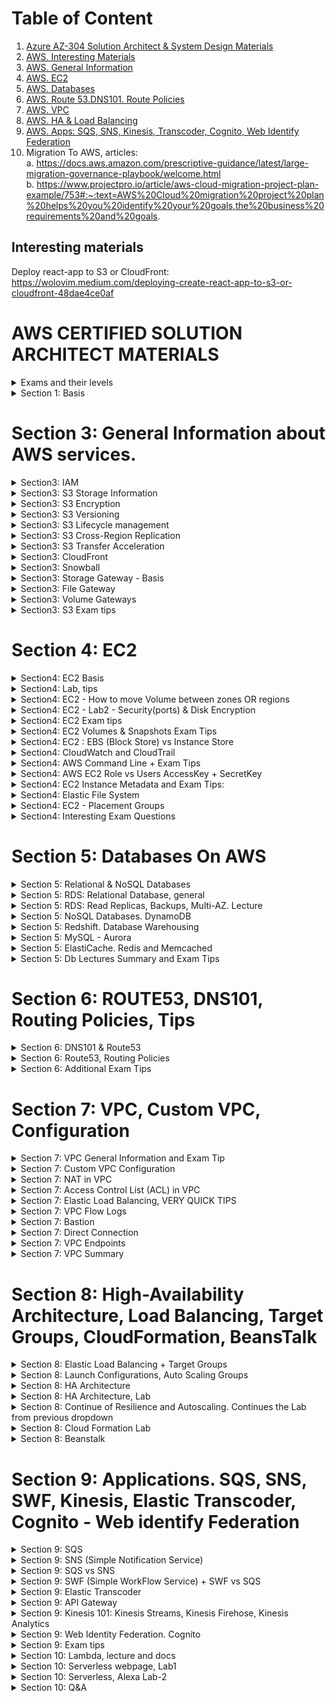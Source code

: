 # Table of Content
1. [Azure AZ-304 Solution Architect & System Design Materials](https://github.com/Glareone/AZ-304-SA-And-Architecture-Design-In-Depth)
2. [AWS. Interesting Materials](#interesting-materials)
3. [AWS. General Information](#section-3-general-information-about-aws-services)
4. [AWS. EC2](#section-4-ec2)
5. [AWS. Databases](#section-5-databases-on-aws)
6. [AWS. Route 53.DNS101. Route Policies](#section-6-route53-dns101-routing-policies-tips)
7. [AWS. VPC](#section-7-vpc-custom-vpc-configuration)
8. [AWS. HA & Load Balancing](#section-8-high-availability-architecture-load-balancing-target-groups-cloudformation-beanstalk)
9. [AWS. Apps: SQS, SNS, Kinesis, Transcoder, Cognito, Web Identify Federation](#section-9-applications-sqs-sns-swf-kinesis-elastic-transcoder-cognito---web-identify-federation)
10. Migration To AWS, articles:  
  a. https://docs.aws.amazon.com/prescriptive-guidance/latest/large-migration-governance-playbook/welcome.html  
  b. https://www.projectpro.io/article/aws-cloud-migration-project-plan-example/753#:~:text=AWS%20Cloud%20migration%20project%20plan%20helps%20you%20identify%20your%20goals,the%20business%20requirements%20and%20goals.  


## Interesting materials
Deploy react-app to S3 or CloudFront: https://wolovim.medium.com/deploying-create-react-app-to-s3-or-cloudfront-48dae4ce0af

# AWS CERTIFIED SOLUTION ARCHITECT MATERIALS

<details>
<summary>Exams and their levels</summary>
Schemes:

![tiers](readme-images/tiers.png)
![difficult](readme-images/difficulty.png)
![major-themes](readme-images/major-themes-before-exam.png)

</details>

<details>
<summary>Section 1: Basis</summary>
Schemes:

![basis](readme-images/AWS-Basis-AvailabilityZone.png)
![basis](readme-images/AWS-Basis-AvailabilityZone2.png)
![basis](readme-images/AWS-Basis-Region.png)
![basis](readme-images/AWS-Basis-Edge-Location.png)
![basis](readme-images/AWS-Basis-Web-Application-Firewall-WAF.png)
![basis](readme-images/AWS-Basis-Snowball.png)
![basis](readme-images/AWS-Basis-Snowball-edge-portable-AWS.png)

</details>

Section 3: General Information about AWS services.
===

<details>
<summary>Section3: IAM</summary>

![IAM-info1](readme-images/section3-IAM-101-Pic1.png)
![IAM-info2](readme-images/section3-IAM-101-Pic2.png)
</details>

<details>
<summary>Section3: S3 Storage Information</summary>

![S3-1](readme-images/S3-storage-classes.png)
![S3-2](readme-images/S3-Glacier(to%20Archive%20the%20data).png)
![S3-3](readme-images/S3-consistency.png)
![S3-4](readme-images/S3-Objects-consist-of.png)
![S3-exam-1-1](readme-images/S3-Storages-Availability.png)
![S3-exam-1-2](readme-images/S3-minimum-file-size.png)
</details>

<details>
<summary>Section3: S3 Encryption</summary>

![S3-5](readme-images/S3-bucket-policies(ACL,Bucket%20Policies).png)
![S3-5](readme-images/S3-encryption--transit,rest(Server-side),client.png)

</details>

<details>
<summary>Section3: S3 Versioning</summary>

![S3-versioning-1](readme-images/S3-versioning1.png)

</details>

<details>
<summary>Section3: S3 Lifecycle management</summary>

You could move your data between storage types: From Standard to Glacier, for example.
![S3-lifecycle-management](readme-images/S3-Lifecycle-Management.png)

</details>

<details>
<summary>Section3: S3 Cross-Region Replication</summary>

[AWS Replication Info](https://docs.aws.amazon.com/AmazonS3/latest/dev/replication.html)

Replication enables automatic, asynchronous copying of objects across Amazon S3 buckets. 

Buckets that are configured for object replication can be owned by the same AWS account or by different accounts. 
You can copy objects between different AWS Regions or within the same Region.

![S3-replication](readme-images/S3-replication.png)


</details>

<details>
<summary>Section3: S3 Transfer Acceleration</summary>

![S3-transfer-acceleration](readme-images/S3-Transfer-Acceleration.png)
![S3-transfer-acceleration](readme-images/S3-Transfer-Acceleration-edge-locations-scheme.png)
![S3-transfer-acceleration](readme-images/S3-Transfer-Acceleration-test-tool.png)

</details>

<details>
<summary>Section3: CloudFront</summary>

![CloudFront](readme-images/CloudFront-Key-Terminology.png)
![CloudFront](readme-images/CloudFront-Basis.png)
![CloudFront](readme-images/CloudFront-Cached-Resources.png)
![CloudFront](readme-images/CloudFront-EdgeLocations-Updating-Files.png)
Invalidating Files:
If you need to remove a file from CloudFront edge caches before it expires, you can do one of the following:
Invalidate the file from edge caches. The next time a viewer requests the file, CloudFront returns to the origin to fetch the latest version of the file.
Use file versioning to serve a different version of the file that has a different name. For more information, see Updating Existing Files Using Versioned File Names.

Important:
You cannot invalidate objects that are served by an RTMP distribution.
To invalidate files, you can specify either the path for individual files or a path that ends with the * wildcard, which might apply to one file or to many, as shown in the following examples:
/images/image1.jpg

/images/image*

/images/*
![CloudFront](readme-images/CloudFront-Distribution-Invalidations.png)

</details>

<details>
<summary>Section3: Snowball</summary>

![Snowball](readme-images/AWS-Basis-Snowball.png)
![Snowball](readme-images/AWS-Basis-Snowball2.png)
![Snowball](readme-images/Snowmobile.png)
![Snowball](readme-images/AWS-Basis-Snowball-edge-portable-AWS.png)
![Snowball](readme-images/AWS-Basis-Snowball-edge2-portable-AWS.png)

</details>

<details>
<summary>Section3: Storage Gateway - Basis</summary>

![Gateway](readme-images/Storage-gateway.png)
![Gateway](readme-images/Storage-gateway2.png)
![Gateway](readme-images/Storage-gateway3.png)
![Gateway](readme-images/Storage-gateway-types.png)
![Gateway](readme-images/Volume-gateway.png)
![Gateway](readme-images/Gateways-types-exam-tips.png)

</details>

<details>
<summary>Section3: File Gateway</summary>

![Gateway](readme-images/File-gateway.png)
![Gateway](readme-images/File-gateway2.png)

</details>

<details>
<summary>Section3: Volume Gateways</summary>

![Gateway](readme-images/Volume-gateway.png)
Stored Volumes:
![Gateway](readme-images/Volume-gateway-stored-volumes.png)
![Gateway](readme-images/Volume-gateway-stored-volumes-scheme.png)
Cached Volumes:
![Gateway](readme-images/Volume-gateway-cached-volume.png)
![Gateway](readme-images/Volume-gateway-cached-volume-scheme.png)
Tape Gateway:
![Gateway](readme-images/Volume-gateway-Tape-gateway.png)
![Gateway](readme-images/Volume-gateway-Tape-gateway-scheme.png)

</details>

<details>
<summary>Section3: S3 Exam tips</summary>

![S3-exam-1](readme-images/S3-exam-tips.png)
![S3-exam-1-1](readme-images/S3-Storages-Availability.png)
![S3-exam-1-2](readme-images/S3-minimum-file-size.png)
![S3-exam-2](readme-images/S3-exam-tips2.png)
![S3-exam-3](readme-images/S3-exam-tips3.png)
![S3-exam-4](readme-images/S3-exam-tips4.png)
![S3-exam-5](readme-images/S3-exam-tips5.png)
![S3-exam-6](readme-images/S3-versioning2.png)
![S3-exam-7](readme-images/S3-Lifecycle-Management.png)
![S3-exam-8](readme-images/S3-replication.png)
![S3-exam-9](readme-images/S3-Transfer-Acceleration.png)
![S3-exam-10](readme-images/CloudFront-Cached-Resources.png)
![S3-exam-11](readme-images/CloudFront-EdgeLocations-Updating-Files.png)
![S3-exam-12](readme-images/Gateways-types-exam-tips.png)
* SAML: [Security Assertion Markup Language 2.0](https://aws.amazon.com/identity/saml/) -  
is an open standard for exchanging identity and security information with applications and service providers.
</details>

Section 4: EC2
===

<details>
<summary>Section4: EC2 Basis</summary>

![EC2-Basis](readme-images/EC2-Description.png)
![EC2-Basis](readme-images/EC2-types.png)
![EC2-Basis](readme-images/EC2-types-mnemonic-first-char.png)
![EC2-Basis](readme-images/EC2-pricing.png)
![EC2-Basis](readme-images/EC2-pricing2.png)
![EC2-Basis](readme-images/EC2-pricing3.png)
![EC2-Basis](readme-images/EC2-pricing4.png)
![EC2-Basis](readme-images/EC2-pricing5.png)
![EC2-Basis](readme-images/EC2-pricing6.png)
![EC2-Basis](readme-images/EC2-Spot-instance-termination.png)
</details>

<details>
<summary>Section4: Lab, tips</summary>

To create SSH public key for EC2 you need to run next command in command line:
ssh-keygen -y -f Glareone-EC2-Lab1-Key-Pair.pem > MyKP.pub
"Glareone-EC2-Lab1-Key-Pair.pem" - key pair file from console.

* To resolve problem with permissions on this key:
[windows-ssh-permissions-for-private-key](https://superuser.com/questions/1296024/windows-ssh-permissions-for-private-key-are-too-open)

To run SSH commands you could use "Secure Shell App" Chrome extension.
to come into your machine you have to use its ip-address (IPv4 Public IP in Instances: [EC2-instances](https://console.aws.amazon.com/ec2/home?region=us-east-1#Instances:sort=instanceId))
* our: 54.84.6.245
* user - ec2-user

on machine: 
* yum update -y (update all packages on your machine)
* yum install httpd -y (install httpd)

[root@ip-172-31-82-192 html]# cd var/www/html
[root@ip-172-31-82-192 html]# nano index.html (create index.html in nano, just create a very simple html doc)
[root@ip-172-31-82-192 html]# service httpd start (start httpd server)
[root@ip-172-31-82-192 html]# chkconfig on (rerun httpd server if our server rebooted accidentally)

check how it works: just copy address to your browser.

</details>


<details>
<summary>Section4: EC2 - How to move Volume between zones OR regions</summary>

![EC2](readme-images/EBS-Types.png)
![EC2](readme-images/EC2-How-to-move-Volume-to-another-zone.png)
![EC2](readme-images/EC2-How-to-move-Volume-to-another-zone2.png)
![EC2](readme-images/EC2-How-to-move-Volume-to-another-zone3.png)
![EC2](readme-images/EC2-How-to-move-Volume-to-another-zone4.png)
![EC2](readme-images/EC2-How-to-move-Volume-to-another-Region.png)

</details>

<details>
<summary>Section4: EC2 - Lab2 - Security(ports) & Disk Encryption</summary>

![EC2](readme-images/EC2-Lab2-Encryption.png)
![EC2](readme-images/EC2-Lab2-Security.png)

</details>

<details>
<summary>Section4: EC2 Exam tips</summary>

![EC2-exam1](readme-images/EC2-Description.png)
![EC2-exam2](readme-images/EC2-types.png)
![EC2-exam3](readme-images/EC2-Spot-instance-termination.png)
![EC2-exam4](readme-images/EC2-Spot-instance-termination.png)
Security (ports) & Disk Encryption:
![EC2-exam5](readme-images/EC2-Lab2-exam-tips.png)
![EC2-exam6](readme-images/EC2-Lab3-Security-Exam-tips.png)
![EC2-exam7](readme-images/EC2-Lab3-Security-exam-tips2.png)
![EC2-exam8](readme-images/EBS-Types.png)
![EC2-exam9](readme-images/EC2-Volume-Encryption-1.png)

</details>

<details>
<summary>Section4: EC2 Volumes & Snapshots Exam Tips</summary>

![EC2-exam1](readme-images/EC2-Volumes&Snapshots-Exam-tips.png)
![EC2-exam2](readme-images/EC2-Volumes&Snapshots-Exam-tips2.png)
![EC2-exam3](readme-images/EC2-Volumes&Snapshots-Exam-tips3.png)
![EC2-exam4](readme-images/EC2-Volume-Encryption-1.png)

</details>

<details>
<summary>Section4: EC2 : EBS (Block Store) vs Instance Store</summary>

Major Difference - Instance Store is a real disk which is more closer to CPU.
in heavy load on read\write you could drastically decrease CPU waiting time.

But Instance Store (root volume at least) is not been saved if something wrong with Hypervisor will occur.

![EC2-EBS-vs-InsStore-1](readme-images/EC2%20-%20EBS%20vs%20Instance%20Store.png)
![EC2-EBS-vs-InsStore-2](readme-images/EC2-EBS-vs-InstanceStore-2.png)
![EC2-EBS-vs-InsStore-3](readme-images/EC2-InstanceStore-vs-EBS-Exam-tips.png)

</details>

<details>
<summary>Section4: CloudWatch and CloudTrail</summary>

![CloudWatch](readme-images/CloudWatch-What-is.png)
![CloudWatch](readme-images/CloudWatch-what-can-monitor.png)
![CloudWatch](readme-images/CloudWatch-metrics.png)
![CloudWatch](readme-images/CloudWatch-CloudTrail.png)
![CloudWatch](readme-images/CloudWatch-CloudTrail-difference.png)
![CloudWatch](readme-images/CloudWatch-Exam-tips.png)

</details>

<details>
<summary>Section4: AWS Command Line + Exam Tips</summary>

Safe information - this user is deleted.
![AWS Command Line](readme-images/AWS-Command-Line.png)
![AWS Command Line](readme-images/AWS-Command-Line-Exam-Tips.png)

</details>

<details>
<summary>Section4: AWS EC2 Role vs Users AccessKey + SecretKey</summary>

1) You could create a new role in IAM -> Create Role (For EC2).
There you could select policies for your new role. Administrator Access is suitable to manage EC2.

2) Then - you have to attach new role to your instance.
* When you login to server using ssh it will check do you have enough permissions to work with it or not.
It is more safe than use AccessKey + SecretKey pair because this pair is stored in secret directory:
~/.aws (under the root). 
* If you delete it - you will not continue your work. Besides, your credentials could be stolen
by hacker. That's why role usage is a better way.
![EC2 Role](readme-images/AWS-EC2-Attach-IAM-Role1.png)
![EC2 Role](readme-images/AWS-EC2-Attach-Role-Exam-Tips.png)

</details>

<details>
<summary>Section4: EC2 Instance Metadata and Exam Tips:</summary>

a) from aws console after ssh logging:
* [root@ip-172-31-22-213 ec2-user]# curl http://172.31.22.213/latest/user-data
You will see your bootstrap script (which you could add as listed below)
![EC2 Instance Metadata](readme-images/EC2-Bootstrap-scripts.png)
script example:
[bootstrap script example](files/BootStrap-script.txt)

b) from aws console after ssh logging:
* [root@ip-172-31-22-213 ec2-user]# curl http://172.31.22.213/latest/meta-data
get whole bunch of options:
![EC2 Instance Metadata](readme-images/EC2-Metadata.png)
![EC2 Instance Metadata](readme-images/EC2-Metadata-Exam-tips.png)
</details>

<details>
<summary>Section4: Elastic File System</summary>

This filesystem is better than EBS because you could increase its volume in a second.
Also, you could share files between your EC2 instances.
If you update a file from one instance - you could read changes from another instantly.

![EC2 Elastic-File-System](readme-images/EC2-Elastic-File-System.png)

* To work with it you need to add the next port to your security group:
NFS - port 2049

![EC2 Elastic-File-System](readme-images/EC2-EFS-File-System-exam-tips.png)
</details>

<details>
<summary>Section4: EC2 - Placement Groups</summary>

![EC2 Placement groups](readme-images/EC2-Placement-Groups.png)
![EC2 Placement groups](readme-images/EC2-Placement-Group-Cluster.png)

* PAY ATTENTION! Spread Placement Group can only have 7 running instances per Availability Zone.

![EC2 Placement groups](readme-images/EC2-Placement-Group-Spread.png)
![EC2 Placement groups](readme-images/EC2-Placement-Group-Partition.png)

* Advantages and Exam tips:

![EC2 Placement groups](readme-images/EC2-Placement-Groups-Advantages.png)
![EC2 Placement groups](readme-images/EC2-Placement-Groups-Exam-tips-2.png)


</details>

<details>
<summary>Section4: Interesting Exam Questions</summary>

1 Can I move a reserved instance from one region to another?
* No. Depending on you type of RL you can You can modify the AZ, scope, network platform, or instance size 
(within the same instance type), but not Region. In some circumstances you can sell RIs, but only if you have 
a US bank account.

2 You need to know both the private IP address and public IP address of your EC2 instance. You should
* Retrieve meta-data : /latest/meta-data

3 If an Amazon EBS volume is an additional partition (not the root volume), can I detach it without stopping the instance?
* Yes. although it may take some time.

4. You can add multiple volumes to an EC2 instance and then create your own RAID 5/RAID 10/RAID 0 configurations using 
those volumes.
* true

5. Individual instances are provisioned 
* In AZ

6. Spread Placement Groups can be deployed across multiple Availability Zones
* True

7. To retrieve instance metadata or user data you will need to use the following IP Address:
* http://169.254.169.254

8. Will an Amazon EBS root volume persist independently from the life of the terminated EC2 instance to which it was 
previously attached? In other words, if I terminated an EC2 instance, would that EBS root volume persist?
* Only if I specify that it should do so. You can control whether an EBS root volume is deleted when its associated 
instance is terminated. The default delete-on-termination behaviour depends on whether the volume is a root volume, 
or an additional volume. By default, the DeleteOnTermination attribute for root volumes is set to 'true.' However, 
this attribute may be changed at launch by using either the AWS Console or the command line. For an instance that 
is already running, the DeleteOnTermination attribute must be changed using the CLI.

9. Can you attach an EBS volume to more than one EC2 instance at the same time?
* No.

10. I can use the AWS Console to add a role to an EC2 instance after that instance has been created and powered-up.
* True

11. Can you attach an EBS volume to more than one EC2 instance at the same time?
* No.

</details>

Section 5: Databases On AWS
===

<details>
<summary>Section 5: Relational & NoSQL Databases</summary>

The most important features:
![RDS](readme-images/Section%205/RDS.png)
![RDS](readme-images/Section%205/Multi-AZ.png)

One of two ways to improve performance - use "Read Replica":
[aws link](https://aws.amazon.com/rds/details/read-replicas/)
![RDS1](readme-images/Section%205/Read%20Replica.png)
![RDS2](readme-images/Section%205/Read%20Replicas.png)

Database processing types, OLTP vs OLAP:
OLTP for Relational Databases (RDS), OLAP for Warehouses (Redshift)
![RDS3](readme-images/Section%205/OLTP.png)
![RDS4](readme-images/Section%205/OLAP.png)

Caching:
![RDS5](readme-images/Section%205/ElastiCache/Elastic%20Cache%20types.png)
![RDS6](readme-images/Section%205/ElastiCache/ElastiCache.png)
Exam Tips:
![RDS7](readme-images/Section%205/Exam%20Tips%20-%20db%20types.png)
![RDS8](readme-images/Section%205/Exam%20Tips2-performance.png)

</details>

<details>
<summary>Section 5: RDS: Relational Database, general </summary>

![RDS1](readme-images/Section%205/RDS/Pic_1.jpg)
![RDS2](readme-images/Section%205/RDS/Pic_2_RDS_Access_Configuration_1.jpg)
![RDS3](readme-images/Section%205/RDS/Pic_2_RDS_Access_Configuration_2.jpg)
![RDS4](readme-images/Section%205/RDS/Pic_3_Db_instances_limit.jpg)
![RDS5](readme-images/Section%205/RDS/Pic_4_DB_WordPress_and_DB_Connection_1.jpg)
![RDS6](readme-images/Section%205/RDS/Pic_4_DB_WordPress_and_DB_Connection_2.jpg)
![RDS7](readme-images/Section%205/RDS/ExamTip.jpg)

Issue solving with old AWS RDS interface: [Link](https://help.acloud.guru/hc/en-us/articles/360001078435)

</details>

<details>
<summary>Section 5: RDS: Read Replicas, Backups, Multi-AZ. Lecture </summary>

![RDS_Backups and ReadReplica1](readme-images/Section%205/RDS/RDS_Backups_types.jpg)
![RDS_Backups and ReadReplica2](readme-images/Section%205/RDS/RDS_Backups_Automated_type.jpg)
![RDS_Backups and ReadReplica3](readme-images/Section%205/RDS/RDS_Backups_Automated_type_2.jpg)
![RDS_Backups and ReadReplica4](readme-images/Section%205/RDS/RDS_Backups_ManualSnapshot.jpg)
![RDS_Backups and ReadReplica5](readme-images/Section%205/RDS/RDS_Backups_2.jpg)
![RDS_Backups and ReadReplica6](readme-images/Section%205/RDS/RDS_Encryption.jpg)

FOR DATA RESTORATION:

![RDS_Backups and ReadReplica7](readme-images/Section%205/RDS/RDS_Replication_1.jpg)
![RDS_Backups and ReadReplica8](readme-images/Section%205/RDS/RDS_Replication_2.jpg)
![RDS_Backups and ReadReplica9](readme-images/Section%205/RDS/RDS_Replication_3.jpg)
![RDS_Backups and ReadReplica10](readme-images/Section%205/RDS/RDS_Replication_4.jpg)

FOR PERFORMANCE IMPROVEMENTS:

![RDS_Backups and ReadReplica11](readme-images/Section%205/RDS/RDS_Read_Replica_1.jpg)
![RDS_Backups and ReadReplica12](readme-images/Section%205/RDS/RDS_Read_Replica_2.jpg)
![RDS_Backups and ReadReplica13](readme-images/Section%205/RDS/RDS_Read_Replica_3.jpg)
![RDS_Backups and ReadReplica14](readme-images/Section%205/RDS/RDS_Read_Replica_Types_4.jpg)
![RDS_Backups and ReadReplica15](readme-images/Section%205/RDS/RDS_Read_Replica_5.jpg)

Detailed Explanation How to add Read Replica to DB instance:

![RDS_ReadReplica1](readme-images/Section%205/RDS/RDS_Lab_1.jpg)
![RDS_ReadReplica2](readme-images/Section%205/RDS/RDS_Lab_2.jpg)
![RDS_ReadReplica3](readme-images/Section%205/RDS/RDS_Lab_3.jpg)
![RDS_ReadReplica4](readme-images/Section%205/RDS/RDS_Lab_3_Backup_turn-on.jpg)
![RDS_ReadReplica5](readme-images/Section%205/RDS/RDS_Lab_3_Backup_turn-on_2.jpg)
![RDS_ReadReplica6](readme-images/Section%205/RDS/RDS_Lab_4_ReadReplica_1.jpg)
![RDS_ReadReplica7](readme-images/Section%205/RDS/RDS_Lab_4_ReadReplica_2.jpg)
![RDS_ReadReplica8](readme-images/Section%205/RDS/RDS_Lab_4_ReadReplica_3.jpg)
![RDS_ReadReplica9](readme-images/Section%205/RDS/RDS_Lab_4_ReadReplica_4.jpg)

</details>

<details>
<summary>Section 5: NoSQL Databases. DynamoDB </summary>

![DynamoDB1](readme-images/Section%205/DynamoDB/DynamoDB.png)

![DynamoDB2](readme-images/Section%205/DynamoDB/DynamoDB%20Basics.png)

![DynamoDB3](readme-images/Section%205/DynamoDB/DynamoDB-Eventual%20Consistent%20Reads.png)

![DynamoDB4](readme-images/Section%205/DynamoDB/DynamoDB-StronglyConsistent%20Reads.png)

</details>

<details>
<summary>Section 5: Redshift. Database Warehousing </summary>

![Redshift1](readme-images/Section%205/Redshift/Redshift.png)
![Redshift2](readme-images/Section%205/OLAP.png)
![Redshift3](readme-images/Section%205/Redshift/Redshift-Configurations.png)
![Redshift4](readme-images/Section%205/Redshift/Redshift%20Compression.png)
![Redshift5](readme-images/Section%205/Redshift/Redshift%20Backups.png)
![Redshift6](readme-images/Section%205/Redshift/Redshift%20Pricing.png)
![Redshift7](readme-images/Section%205/Redshift/Massively%20Parallel%20Processing.png)
![Redshift8](readme-images/Section%205/Redshift/Availability.png)
![Redshift9](readme-images/Section%205/Redshift/Security.png)

</details>

<details>
<summary>Section 5: MySQL - Aurora </summary>

![Aurora1](readme-images/Section%205/MySql%20-%20Aurora/Aurora.png)
![Aurora2](readme-images/Section%205/MySql%20-%20Aurora/Basics.png)
![Aurora3](readme-images/Section%205/MySql%20-%20Aurora/Basics2.png)
![Aurora4](readme-images/Section%205/MySql%20-%20Aurora/Basics3.png)
![Aurora5](readme-images/Section%205/MySql%20-%20Aurora/Aurora%20Replicas.png)
![Aurora6](readme-images/Section%205/MySql%20-%20Aurora/Aurora%20Replicas%20Comparition%20with%20MySQL.png)

</details>

<details>
<summary>Section 5: ElastiCache. Redis and Memcached </summary>

![ElastiCache1](readme-images/Section%205/ElastiCache/ElastiCache.png)
![ElastiCache2](readme-images/Section%205/ElastiCache/Elastic%20Cache%20types.png)
![ElastiCache3](readme-images/Section%205/ElastiCache/Memcached%20vs%20Redis.png)
![ElastiCache4](readme-images/Section%205/ElastiCache/Exam%20Tips.png)

</details>

<details>
<summary>Section 5: Db Lectures Summary and Exam Tips </summary>

![Summary1](readme-images/Section%205/Exam%20Tips%201.png)
![Summary2](readme-images/Section%205/Exam%20Tips2.png)
![Summary3](readme-images/Section%205/Read%20Replicas.png)
![Summary4](readme-images/Section%205/Multi%20AZ.png)
![Summary5](readme-images/Section%205/Exam%20Tips%20-%20Encryption.png)

</details>

Section 6: ROUTE53, DNS101, Routing Policies, Tips
===

<details>
<summary>Section 6: DNS101 & Route53</summary>

![Summary1](readme-images/Section%206/DNS101.jpg)
![Summary2](readme-images/Section%206/CName.jpg)
![Summary3](readme-images/Section%206/Alias%20Records.jpg)
![Summary4](readme-images/Section%206/AliasRecordVSCName.jpg)
![Summary5](readme-images/Section%206/Route53_Tips.jpg)
![Summary6](readme-images/Section%206/Common_DNS_types.jpg)
![Summary7](readme-images/Section%206/DNS+Route53-ExamTips.jpg)

</details>

<details>
<summary>Section 6: Route53, Routing Policies</summary>

![Summary1](readme-images/Section%206/RoutingPolicies.jpg)
![Summary2](readme-images/Section%206/RoutingPolicies/SimpleRouting_Policy.jpg)
![Summary3](readme-images/Section%206/RoutingPolicies/WeightedRouting_Policy.jpg)
![Summary4](readme-images/Section%206/RoutingPolicies/RoutingPolicy_HealthCheck.jpg)
Routing Types:

![Summary5](readme-images/Section%206/RoutingPolicies/LatencyRoutingPolicy.jpg)
![Summary6](readme-images/Section%206/RoutingPolicies/FailoverRouting_Policy.jpg)
![Summary7](readme-images/Section%206/RoutingPolicies/GeolocationRoutingPolicy.jpg)
![Summary8](readme-images/Section%206/RoutingPolicies/GeoProximityRouting(UsingBiasAndTrafficFlowMap).jpg)

</details>

<details>
<summary>Section 6: Additional Exam Tips</summary>

![Summary1](readme-images/Section%206/Route53-ExamTips_1.jpg)
![Summary2](readme-images/Section%206/Route53-ExamTips_2.jpg)

</details>

Section 7: VPC, Custom VPC, Configuration
===

<details>
<summary>Section 7: VPC General Information and Exam Tip</summary>

![Summary1](readme-images/Section%207/VPC_Info_1.jpg)
![Summary2](readme-images/Section%207/VPC_Description_1.jpg)
![Summary3](readme-images/Section%207/VPC_Description_2.jpg)
![Summary4](readme-images/Section%207/VPC_Description_3.jpg)
![Summary5](readme-images/Section%207/Diagram.jpg)
![Summary6](readme-images/Section%207/VPC_Features_1.jpg)
![Summary7](readme-images/Section%207/VPC_Features_2.jpg)
![Summary8](readme-images/Section%207/VPC_Features_3(Peering).jpg)
![Summary9](readme-images/Section%207/VPC_Exam_Tips_1.jpg)

</details>

<details>
<summary>Section 7: Custom VPC Configuration</summary>

![Summary1](readme-images/Section%207/VPC_Inside_1.jpg)
![Summary2](readme-images/Section%207/VPC_Inside_2.jpg)
![Summary3](readme-images/Section%207/VPC_Inside_3.jpg)
![Summary4](readme-images/Section%207/VPC_Inside_4.jpg)
![Summary5](readme-images/Section%207/VPC_Inside_5-Internet%20Gateway.jpg)
![Summary6](readme-images/Section%207/VPC_Inside_6-Attach%20gateway%20to%20vpc.jpg)
![Summary7](readme-images/Section%207/VPC_Inside_7-Route_Tables.jpg)
![Summary8](readme-images/Section%207/VPC_Inside_8-SubnetAssociations_with_routeTables.jpg)
![Summary9](readme-images/Section%207/VPC_Inside_9-NewRouteTable.jpg)
![Summary10](readme-images/Section%207/VPC_Inside_10-MakeNewRouteTableAsPublic.jpg)
![Summary11](readme-images/Section%207/VPC_Inside_11-PublicRouteTableConfig.jpg)


Then we could start creating our EC2 instances.
In Private EC2 Instance we could create our Database (for example). 
This EC2 instance shouldn't have direct public access due potential security issues.
![Summary12](readme-images/Section%207/VPC_Inside_12-EC2-Creation.jpg)
![Summary13](readme-images/Section%207/VPC_Inside_13-EC2-SecurityGroup-Selection.jpg)
![Summary14](readme-images/Section%207/VPC_Inside_14-EC2-PrivateSubnet.jpg)
![Summary15](readme-images/Section%207/VPC_Inside_15-EC2-Final%20Configurations.jpg)
![Summary16](readme-images/Section%207/VPC_Inside_16.jpg)

To create SSH access to private EC2 instance though public EC2 - we have to use Private EC2 IP address and make some changes:
 

</details>

<details>
<summary>Section 7: NAT in VPC</summary>

Network address translation (NAT) is a method of remapping one IP address space into another by modifying
 network address information in the IP header of packets while they are in transit across a traffic routing device.
 
Difference between NAT Gateway and NAT Instance:
1) NAT Instance is literally a single EC2 Instance which do this job.
2) NAT Gateway is highly available gateway which allows you to have your private subnets and communicate out 
to the internet without becoming public.

1:
![NAT1](readme-images/Section%207/NAT/VPC-NAT_1.jpg)
![NAT2](readme-images/Section%207/NAT/VPC-NAT_Instance_create_2.jpg)
![NAT3](readme-images/Section%207/NAT/VPC-NAT_Instance_create_3.jpg)

Additional information could be found here: [AWS Documentation Link](https://docs.aws.amazon.com/vpc/latest/userguide/VPC_NAT_Instance.html)
Important Note in documentation! :
You must disable Source/Destination traffic checks.
To Do that:
![NAT4](readme-images/Section%207/NAT/VPC-NAT_Instance_Disable_SourceAndDestination_Checks_4.jpg)
![NAT5](readme-images/Section%207/NAT/VPC-NAT_Instance_RouteTable_5.jpg)
![NAT6](readme-images/Section%207/NAT/VPC-NAT_Instance_RouteTable_Edit_6.jpg)

The problem with this approach is in NAT EC2 Instance. Later This EC2 Instance with NAT would be a massive bottleneck.
And, of course, it's a point of failure.

2: Another approach is create a NAT Gateway.
![NAT5](readme-images/Section%207/NAT/VPC-NAT_Gateway_7.jpg)
![NAT6](readme-images/Section%207/NAT/VPC-NAT_Gateway_8.jpg)
![NAT7](readme-images/Section%207/NAT/VPC-NAT_Gateway_9.jpg)
![NAT8](readme-images/Section%207/NAT/VPC-NAT_Instance_Tips_10.jpg)
![NAT9](readme-images/Section%207/NAT/VPC-NAT_Gateway_Tips_11.jpg)
![NAT10](readme-images/Section%207/NAT/VPC-NAT_Gateway_Tips_12.jpg)

</details>

<details>
<summary>Section 7: Access Control List (ACL) in VPC</summary>

![ACL](readme-images/Section%207/ACL/InboundRules_1.jpg)
![ACL](readme-images/Section%207/ACL/create_new_ACL_2.jpg)
![ACL](readme-images/Section%207/ACL/New_ACL_with_Deny_rules_3.jpg)
![ACL](readme-images/Section%207/ACL/Associate_your_ACL_with_Subnets_4.jpg)
![ACL](readme-images/Section%207/ACL/Associate_your_ACL_with_Subnets_5.jpg)
![ACL](readme-images/Section%207/ACL/ACL_edit-rules-6.jpg)

Pay Attention on Ephemeral Port usage in outbound rules:
On servers, ephemeral ports may also be used as the port assignment on the server end of a communication. This is
done to continue communications with a client that initially connected to one of the server's well-known service 
listening ports.

![ACL](readme-images/Section%207/ACL/ACL_edit-rules-outbound_7.jpg)

We really need them for FTP, SSH, Http sessions and so on (and because NAT gateway uses them as well).
More information: [Ephemeral Port](https://en.wikipedia.org/wiki/Ephemeral_port)
About Ephemeral port ranges for AWS: 
[Ephemeral Port Ranges](https://docs.aws.amazon.com/vpc/latest/userguide/vpc-network-acls.html)

![ACL](readme-images/Section%207/ACL/ACL_Allow_Deny_Rules_Example_8.jpg)
![ACL](readme-images/Section%207/ACL/ACL_Allow_Deny_Rules_Example_9.jpg)
![ACL](readme-images/Section%207/ACL/ACL_SubnetHasOneACL_but_OneACLCouldHaveMultipleSubnets_10.jpg)

Exam tips:

![ACL](readme-images/Section%207/ACL/ACL_Tips_11.jpg)
![ACL](readme-images/Section%207/ACL/ACL_Tips_12.jpg)

</details>

<details>
<summary>Section 7: Elastic Load Balancing, VERY QUICK TIPS</summary>

![ELB](readme-images/Section%207/ELB/Quick_tips1.jpg)
![ELB](readme-images/Section%207/ELB/Quick_Types_2.jpg)
![ELB](readme-images/Section%207/ELB/Quick_Create_Http_note-3.jpg)

</details>

<details>
<summary>Section 7: VPC Flow Logs</summary>

![Flow_Logs](readme-images/Section%207/Flow_Logs/Logs_1.jpg)
![Flow_Logs](readme-images/Section%207/Flow_Logs/Logs_Create_2.jpg)
![Flow_Logs](readme-images/Section%207/Flow_Logs/Logs_Create_3.jpg)
![Flow_Logs](readme-images/Section%207/Flow_Logs/Logs_Create_Log_Group_4.jpg)
![Flow_Logs](readme-images/Section%207/Flow_Logs/Logs_Create_Log_5.jpg)
![Flow_Logs](readme-images/Section%207/Flow_Logs/Logs_SetUpPermissionsIAM_For_Logs_6.jpg)
![Flow_Logs](readme-images/Section%207/Flow_Logs/Logs_Create_Log_7.jpg)

Exam tips:

![Flow_Logs](readme-images/Section%207/Flow_Logs/Logs_tip1.jpg)
![Flow_Logs](readme-images/Section%207/Flow_Logs/Logs_tip2.jpg)

</details>

<details>
<summary>Section 7: Bastion</summary>

Bastion is EC2 which allows you safety access to another EC2 instances using SSH or RDP.
[Bastion Link](https://aws.amazon.com/blogs/security/controlling-network-access-to-ec2-instances-using-a-bastion-server/)

![Bastion](readme-images/Section%207/Bastion/Bastion_1.jpg)
![Bastion](readme-images/Section%207/Bastion/Bastion_2.jpg)
![Bastion](readme-images/Section%207/Bastion/Bastion_tips1.jpg)

</details>

<details>
<summary>Section 7: Direct Connection</summary>

![Direct_Connect](readme-images/Section%207/Direct%20Connect/Direct_connect_1.jpg)
![Direct_Connect](readme-images/Section%207/Direct%20Connect/Direct_connect_2.jpg)
![Direct_Connect](readme-images/Section%207/Direct%20Connect/Direct_connect_3.jpg)

</details>

<details>
<summary>Section 7: VPC Endpoints</summary>

![Virtual_Endpoints](readme-images/Section%207/Virtual%20Endpoints/Virtual_Endpoints_1.jpg)

Two types of Endpoints:
Interface and Gateway.

<b>1. Interface:</b>
![Virtual_Endpoints](readme-images/Section%207/Virtual%20Endpoints/Virtual_Endpoints_Interface_Type_2.jpg)

<b>2. Gateway:</b>
![Virtual_Endpoints](readme-images/Section%207/Virtual%20Endpoints/Virtual_Endpoints_Gateway_Type_3.jpg)
<b>Incorrect way:</b>
![Virtual_Endpoints](readme-images/Section%207/Virtual%20Endpoints/Virtual_Endpoints_Gateway_4.jpg)
<b>Correct:</b>
![Virtual_Endpoints](readme-images/Section%207/Virtual%20Endpoints/Virtual_Endpoints_Gateway_5.jpg)

How to do that:
1. Create a role to get full access to S3 Bucket.
![Virtual_Endpoints](readme-images/Section%207/Virtual%20Endpoints/Virtual_Endpoints_Gateway_Creation_6.jpg)
![Virtual_Endpoints](readme-images/Section%207/Virtual%20Endpoints/Virtual_Endpoints_Gateway_Creation_7.jpg)
![Virtual_Endpoints](readme-images/Section%207/Virtual%20Endpoints/Virtual_Endpoints_Gateway_Creation_8.jpg)

2. Attach newly created "S3 admin role to EC2":
![Virtual_Endpoints](readme-images/Section%207/Virtual%20Endpoints/Virtual_Endpoints_Gateway_Creation_9.jpg)

3. Check out the ACL Table. We should be confident that we don't have any restrictions to communicate with other services.
You could do that in VPC menu, Access Control List configuration / attach default ACL to our private subnet.

4*. Using S3 address - make manipulation with data on S3.
S3 address example is: <b>s3://YOUR_BUCKET_NAME</b>
It will work using NAT Gateway and Route in Route table:

![Virtual_Endpoints](readme-images/Section%207/Virtual%20Endpoints/Virtual_Endpoints_Gateway_Creation_10.jpg)
![Virtual_Endpoints](readme-images/Section%207/Virtual%20Endpoints/Virtual_Endpoints_Gateway_Creation_11.jpg)

It won't work without internet and connection to NAT Gateway.
That's why we need to configure our Endpoint.

5. Make Virtual Endpoint to get access to S3 Bucket without using NAT Gateway.
![Virtual_Endpoints](readme-images/Section%207/Virtual%20Endpoints/Virtual_Endpoints_Gateway_Creation_12.jpg)
![Virtual_Endpoints](readme-images/Section%207/Virtual%20Endpoints/Virtual_Endpoints_Gateway_Creation_13.jpg)
![Virtual_Endpoints](readme-images/Section%207/Virtual%20Endpoints/Virtual_Endpoints_Gateway_Creation_14.jpg)
![Virtual_Endpoints](readme-images/Section%207/Virtual%20Endpoints/Virtual_Endpoints_Gateway_Creation_15.jpg)
![Virtual_Endpoints](readme-images/Section%207/Virtual%20Endpoints/Virtual_Endpoints_Gateway_Creation_16.jpg)
![Virtual_Endpoints](readme-images/Section%207/Virtual%20Endpoints/Virtual_Endpoints_Gateway_Creation_17.jpg)

</details>

<details>
<summary>Section 7: VPC Summary</summary>

Security Groups Additional info: [Link](https://docs.aws.amazon.com/AWSEC2/latest/UserGuide/ec2-security-groups.html)
To Check IP-addresses and masks: [CIDR.XYZ](https://cidr.xyz/)

Security Group Rules:
* The rules of a security group control the inbound traffic that's allowed to reach the instances that are associated with the security group and the outbound traffic that's allowed to leave them.
* The following are the characteristics of security group rules:
* By default, security groups allow all outbound traffic.
* Security group rules are always permissive; you can't create rules that deny access.
* Security groups are stateful — if you send a request from your instance, the response traffic for that request is allowed to flow in regardless of inbound security group rules. 
* For VPC security groups, this also means that responses to allowed inbound traffic are allowed to flow out, regardless of outbound rules. For more information, see Connection Tracking.
* You can add and remove rules at any time. Your changes are automatically applied to the instances associated with the security group.

![ExamTips](readme-images/Section%207/Virtual%20Endpoints/VPC_Tips_1.jpg)
![ExamTips](readme-images/Section%207/Virtual%20Endpoints/VPC_Tips_2.jpg)
![ExamTips](readme-images/Section%207/Virtual%20Endpoints/VPC_Tips_3.jpg)
![ExamTips](readme-images/Section%207/Virtual%20Endpoints/VPC_Tips_4.jpg)
![ExamTips](readme-images/Section%207/Virtual%20Endpoints/VPC_Tips_5.jpg)
![ExamTips](readme-images/Section%207/Virtual%20Endpoints/VPC_Tips_ACL_6.jpg)
![ExamTips](readme-images/Section%207/Virtual%20Endpoints/VPC_Tips_ACL_7.jpg)
![ExamTips](readme-images/Section%207/Virtual%20Endpoints/VPC_Tips_Load_Balancer_8.jpg)
![ExamTips](readme-images/Section%207/Virtual%20Endpoints/VPC_Tips_FlowLogs_9.jpg)
![ExamTips](readme-images/Section%207/Virtual%20Endpoints/VPC_Tips_FlowLogs_10.jpg)
![ExamTips](readme-images/Section%207/Virtual%20Endpoints/VPC_Tips_Bastion_11.jpg)
![ExamTips](readme-images/Section%207/Virtual%20Endpoints/VPC_Tips_DirectConnect_12.jpg)
![ExamTips](readme-images/Section%207/Virtual%20Endpoints/VPC_Tips_VPC_Endpoint_13.jpg)


</details>

Section 8: High-Availability Architecture, Load Balancing, Target Groups, CloudFormation, BeansTalk
===

<details>
<summary>Section 8: Elastic Load Balancing + Target Groups</summary>

Official documentation: 
[ELB Documentation](https://docs.aws.amazon.com/elasticloadbalancing/latest/userguide/what-is-load-balancing.html)

![ELB](readme-images/Section%208/Load%20Balancing/Types_1.jpg)
![ELB](readme-images/Section%208/Load%20Balancing/Application_load_balancing_2.jpg)
![ELB](readme-images/Section%208/Load%20Balancing/Network_Load_Balancing_3.jpg)
![ELB](readme-images/Section%208/Load%20Balancing/Classical_load_balancing_4.jpg)
![ELB](readme-images/Section%208/Load%20Balancing/Classical_ELB_issue_5.jpg)
![ELB](readme-images/Section%208/Load%20Balancing/X-Forwarded-For_Header_6.jpg)

Load Balancer and Health Check diagram:
[ELB_Diagram](/files/Load_Balancer&Health_Check_Diagram.pdf)

Registered Instances for Your Classic Load Balancer: 
[link](https://docs.aws.amazon.com/elasticloadbalancing/latest/classic/elb-backend-instances.html)

<b>Lab Tips:</b>

Bootstrap script: [link](files/ELB_Lab_1_bootstrap_script.txt)

We have to launch 2 EC2 instances in default VPC, but in different AZ Zones.
![ELB_Lab](readme-images/Section%208/Load%20Balancing/ELB_LAB_1.jpg)

Tags: Name - Web01 and Web02
Security Group - WebDMZ
![ELB_Lab](readme-images/Section%208/Load%20Balancing/ELB_LAB_2.jpg)
![ELB_Lab](readme-images/Section%208/Load%20Balancing/ELB_LAB_Create_3.jpg)
![ELB_Lab](readme-images/Section%208/Load%20Balancing/ELB_LAB_Create_4.jpg)
![ELB_Lab](readme-images/Section%208/Load%20Balancing/ELB_LAB_Create_5.jpg)
![ELB_Lab](readme-images/Section%208/Load%20Balancing/ELB_LAB_Create_6.jpg)
![ELB_Lab](readme-images/Section%208/Load%20Balancing/ELB_LAB_Create_7.jpg)

Keep in mind that adding Elastic Load Balancer moves you out of free-tier (or barely free-tier)
![ELB_Lab](readme-images/Section%208/Load%20Balancing/ELB_LAB_Create_8.jpg)
![ELB_Lab](readme-images/Section%208/Load%20Balancing/ELB_LAB_Create_9.jpg)
![ELB_Lab](readme-images/Section%208/Load%20Balancing/ELB_LAB_Create_10.jpg)
![ELB_Lab](readme-images/Section%208/Load%20Balancing/ELB_LAB_Target_Group_11.jpg)
![ELB_Lab](readme-images/Section%208/Load%20Balancing/ELB_LAB_Target_Group_12.jpg)
![ELB_Lab](readme-images/Section%208/Load%20Balancing/ELB_LAB_app_load_balancer_13.jpg)
![ELB_Lab](readme-images/Section%208/Load%20Balancing/ELB_LAB_app_load_balancer_14.jpg)
![ELB_Lab](readme-images/Section%208/Load%20Balancing/ELB_LAB_app_load_balancer_15.jpg)
![ELB_Lab](readme-images/Section%208/Load%20Balancing/ELB_LAB_app_load_balancer_16.jpg)
![ELB_Lab](readme-images/Section%208/Load%20Balancing/ELB_LAB_app_load_balancer_registered_targets_add_17.jpg)
![ELB_Lab](readme-images/Section%208/Load%20Balancing/ELB_LAB_app_load_balancer_registered_targets_add_18.jpg)
![ELB_Lab](readme-images/Section%208/Load%20Balancing/ELB_LAB_app_load_balancer_registered_targets_add_19.jpg)
![ELB_Lab](readme-images/Section%208/Load%20Balancing/Application_load_balancing_edit_rules_20.jpg)
![ELB_Lab](readme-images/Section%208/Load%20Balancing/Application_load_balancing_edit_rules_21.jpg)
![ELB_Lab](readme-images/Section%208/Load%20Balancing/Application_load_balancing_test_22.jpg)
![ELB_Lab](readme-images/Section%208/Load%20Balancing/Application_load_balancing_tips_23.jpg)

<b>ADVANCED LOAD BALANCING PART:</b>
![ELB_Advanced](readme-images/Section%208/Load%20Balancing/Sticky_session_1.jpg)
![ELB_Advanced](readme-images/Section%208/Load%20Balancing/Sticky_session_2.jpg)
![ELB_Advanced](readme-images/Section%208/Load%20Balancing/Cross_Zone_Load_Balancing_3.jpg)
![ELB_Advanced](readme-images/Section%208/Load%20Balancing/Cross_Zone_Load_Balancing_4.jpg)
![ELB_Advanced](readme-images/Section%208/Load%20Balancing/Cross_Zone_Load_Balancing_5.jpg)
![ELB_Advanced](readme-images/Section%208/Load%20Balancing/Path_patterns_routing_6.jpg)
![ELB_Advanced](readme-images/Section%208/Load%20Balancing/Path_patterns_routing_7.jpg)
![ELB_Advanced](readme-images/Section%208/Load%20Balancing/Exam_Tips_8.jpg)

</details>

<details>
<summary>Section 8: Launch Configurations, Auto Scaling Groups</summary>

Description: an Auto Scaling Group contains a collection of Amazon EC2 instances that are treated as a logical grouping
for the purposes of automatic scaling and management.
[link](https://docs.aws.amazon.com/autoscaling/ec2/userguide/AutoScalingGroup.html)

![ASG](readme-images/Section%208/LaunchConfiguration,AutoScaling%20Groups/LaunchConfiguration_1.jpg)
![ASG](readme-images/Section%208/LaunchConfiguration,AutoScaling%20Groups/LaunchConfiguration_2.jpg)
![ASG](readme-images/Section%208/LaunchConfiguration,AutoScaling%20Groups/AutoScalingGroup_configuration_3.jpg)
![ASG](readme-images/Section%208/LaunchConfiguration,AutoScaling%20Groups/AutoScalingGroup_configuration_4.jpg)
![ASG](readme-images/Section%208/LaunchConfiguration,AutoScaling%20Groups/AutoScalingGroup_configuration_5.jpg)
![ASG](readme-images/Section%208/LaunchConfiguration,AutoScaling%20Groups/AutoScalingGroup_configuration_6.jpg)
![ASG](readme-images/Section%208/LaunchConfiguration,AutoScaling%20Groups/AutoScalingGroup_configuration_7.jpg)
![ASG](readme-images/Section%208/LaunchConfiguration,AutoScaling%20Groups/AutoScalingGroup_configuration_8.jpg)
![ASG](readme-images/Section%208/LaunchConfiguration,AutoScaling%20Groups/AutoScalingGroup_configuration_9.jpg)

</details>

<details>
<summary>Section 8: HA Architecture</summary>

A lot of questions based on High Availability design.
![HA_Architecture](readme-images/Section%208/HA_Architecture/HA_1.jpg)
![HA_Architecture](readme-images/Section%208/HA_Architecture/HA_2.jpg)
![HA_Architecture](readme-images/Section%208/HA_Architecture/HA_3.jpg)
![HA_Architecture](readme-images/Section%208/HA_Architecture/HA_4.jpg)

</details>

<details>
<summary>Section 8: HA Architecture, Lab</summary>

We need to build the next:
![HA_Architecture_Lab](readme-images/Section%208/HA_Architecture/Lab/Schema_1.jpg)

#####1 step - we have to build our S3_buckets:
![HA_Architecture_Lab](readme-images/Section%208/HA_Architecture/Lab/S3_2.jpg)

#####2 Security Groups for buckets and MySQL RDS storage:
![HA_Architecture_Lab](readme-images/Section%208/HA_Architecture/Lab/SecutiryGroups_For_RDS_and_S3_5.jpg)

#####3 step - CloudFront:
![HA_Architecture_Lab](readme-images/Section%208/HA_Architecture/Lab/CloudFront_3.jpg)
![HA_Architecture_Lab](readme-images/Section%208/HA_Architecture/Lab/CloudFront_4.jpg)

#####4 step - RDS:
![HA_Architecture_Lab](readme-images/Section%208/HA_Architecture/Lab/RDS_6.jpg)
![HA_Architecture_Lab](readme-images/Section%208/HA_Architecture/Lab/RDS_7.jpg)
![HA_Architecture_Lab](readme-images/Section%208/HA_Architecture/Lab/RDS_8.jpg)
![HA_Architecture_Lab](readme-images/Section%208/HA_Architecture/Lab/RDS_9.jpg)

#####5 step - IAM and Security Groups:
![HA_Architecture_Lab](readme-images/Section%208/HA_Architecture/Lab/IAM_10.jpg)
![HA_Architecture_Lab](readme-images/Section%208/HA_Architecture/Lab/IAM_11.jpg)
![HA_Architecture_Lab](readme-images/Section%208/HA_Architecture/Lab/IAM_12.jpg)

#####6 step - provisioning our EC2 instance:
![HA_Architecture_Lab](readme-images/Section%208/HA_Architecture/Lab/EC2_13.jpg)
![HA_Architecture_Lab](readme-images/Section%208/HA_Architecture/Lab/EC2_14.jpg)
![HA_Architecture_Lab](readme-images/Section%208/HA_Architecture/Lab/EC2_15.jpg)

Bootstrap file: [file](files/HA_Architecture_bootstrap_for_EC2.sh)


Wait while CloudFront and RDS instance are ready to move further.

#####7 step - WordPress configuration:
![HA_Architecture_Lab](readme-images/Section%208/HA_Architecture/Lab/WordPress_16.jpg)

You must deploy wp-config.php file manually from ssh console if it can't do that automatically under your
security group policies (but we opened 3306 port for this purposes)

#####8 - create our post on wordpress with pictures and check where they store. They will be right in EC2:
We need to move them to S3 and use our CloudFront to store and distribute them faster.

* Copy media files from directory to media S3 bucket:
Command from SSH to copy media files to S3:
![HA_Architecture_Lab](readme-images/Section%208/HA_Architecture/Lab/Copy_recursive_from_wordpress_media_to_s3_bucket_17.jpg)

* Copy all files to code S3 bucket:
![HA_Architecture_Lab](readme-images/Section%208/HA_Architecture/Lab/Copy_recursive_from_wordpress_all_to_another_s3_bucket_18.jpg)

* then we need to move our storage to S3s.
We have to modify ".htaccess" file, here we will find our rewrite rule. 
Default configuration:
![HA_Architecture_Lab](readme-images/Section%208/HA_Architecture/Lab/htaccess_write_configuration_19.jpg)
We have to paste our CloudFront domain name.
![HA_Architecture_Lab](readme-images/Section%208/HA_Architecture/Lab/CloudFront_Domain_name_20.jpg)
And Paste here:
![HA_Architecture_Lab](readme-images/Section%208/HA_Architecture/Lab/Rewrite_this_21.jpg)

Sync htaccess changes with S3-code-bucket:
![HA_Architecture_Lab](readme-images/Section%208/HA_Architecture/Lab/sync_changes_22.jpg)

* to move all next changes right to S3 we have to manage our Httpd (apache):
![HA_Architecture_Lab](readme-images/Section%208/HA_Architecture/Lab/httpd_manage_to_work_with_s3_23.jpg)
nano httpd.conf

![HA_Architecture_Lab](readme-images/Section%208/HA_Architecture/Lab/httpd.config_AllowOverride_rule_24.jpg)

restart apache: service httpd restart

#####9 - S3 policies to make it public:
![HA_Architecture_Lab](readme-images/Section%208/HA_Architecture/Lab/media_S3_policy_25.jpg)
![HA_Architecture_Lab](readme-images/Section%208/HA_Architecture/Lab/media_S3_policy_26.jpg)

#####10 - Load Balancing:
![HA_Architecture_Lab](readme-images/Section%208/HA_Architecture/Lab/LoadBalancer_27.jpg)
![HA_Architecture_Lab](readme-images/Section%208/HA_Architecture/Lab/LoadBalancer_28.jpg)
![HA_Architecture_Lab](readme-images/Section%208/HA_Architecture/Lab/LoadBalancer_29.jpg)
![HA_Architecture_Lab](readme-images/Section%208/HA_Architecture/Lab/LoadBalancer_30.jpg)

#####11 - Route53:
![HA_Architecture_Lab](readme-images/Section%208/HA_Architecture/Lab/Route53_31.jpg)
![HA_Architecture_Lab](readme-images/Section%208/HA_Architecture/Lab/Route53_32.jpg)
![HA_Architecture_Lab](readme-images/Section%208/HA_Architecture/Lab/Route53_33.jpg)

#####12 - TargetGroup:
![HA_Architecture_Lab](readme-images/Section%208/HA_Architecture/Lab/TargetGroups_34.jpg)
![HA_Architecture_Lab](readme-images/Section%208/HA_Architecture/Lab/TargetGroup_35.jpg)

</details>

<details>
<summary>Section 8: Continue of Resilience and Autoscaling. Continues the Lab from previous dropdown</summary>

Scheme:
![Resilience & Autoscaling](readme-images/Section%208/Resilience,Autoscaling/Schema_1.jpg)

![Resilience & Autoscaling](readme-images/Section%208/Resilience,Autoscaling/Crontab_2.jpg)

#####To run crontab: "service crond restart".
![Resilience & Autoscaling](readme-images/Section%208/Resilience,Autoscaling/Create_Image_from_EC2_instance_3.jpg)
![Resilience & Autoscaling](readme-images/Section%208/Resilience,Autoscaling/Create_Image_from_EC2_instance_4.jpg)
![Resilience & Autoscaling](readme-images/Section%208/Resilience,Autoscaling/Create_Image_from_EC2_instance_5.jpg)

#####Adding crontab update schedule for READ EC2 instance:
![Resilience & Autoscaling](readme-images/Section%208/Resilience,Autoscaling/Write_EC2_Instance_Crontab_6.jpg)

#####Adding auto-scaling for READ EC2 instances starts from adding Launch Configuration for Read EC2 instance:
![Resilience & Autoscaling](readme-images/Section%208/Resilience,Autoscaling/AutoScaling_7.jpg)
![Resilience & Autoscaling](readme-images/Section%208/Resilience,Autoscaling/AutoScaling_8.jpg)
![Resilience & Autoscaling](readme-images/Section%208/Resilience,Autoscaling/AutoScaling_9.jpg)
bootstrap script: [bootstrap script](files/Section8-Resilience-Autoscaling-80.sh)

#####And now we could start adding AutoScaling according our Launch Configuration:
![Resilience & Autoscaling](readme-images/Section%208/Resilience,Autoscaling/AutoScaling_10.jpg)
![Resilience & Autoscaling](readme-images/Section%208/Resilience,Autoscaling/AutoScaling_11.jpg)
![Resilience & Autoscaling](readme-images/Section%208/Resilience,Autoscaling/AutoScaling_12.jpg)
![Resilience & Autoscaling](readme-images/Section%208/Resilience,Autoscaling/AutoScaling_13.jpg)

#####Target group configuration (delete write EC2 node from target group):
![Resilience & Autoscaling](readme-images/Section%208/Resilience,Autoscaling/TargetGroups_14.jpg)
![Resilience & Autoscaling](readme-images/Section%208/Resilience,Autoscaling/TargetGroups_15.jpg)

#####Checking instances:
![Resilience & Autoscaling](readme-images/Section%208/Resilience,Autoscaling/Instances_16.jpg)

#####Additional tip about RDS failover and how to run it in another AZ:
![Resilience & Autoscaling](readme-images/Section%208/Resilience,Autoscaling/RDS_Failover_reboot_and_run_in_another_AZ_17.jpg)

</details>

<details>
<summary>Section 8: Cloud Formation Lab</summary>

* CloudFormation - service which allows you to create a template of your entire AWS solution.
* In several words - little service which allows you provision all what you need without requiring you
to manipulate EC2 instances.

* You could use CloudFormation to deploy super advanced stuff injecting your personal template in 
pseudo-JSON format

Additional information about CloudFormation advanced provisioning you could find: 
[CloudFormation quickstart](https://aws.amazon.com/quickstart/?quickstart-all.sort-by=item.additionalFields.updateDate&quickstart-all.sort-order=desc)

![CloudFormation](readme-images/Section%208/CloudFormation/Create_Stack_1.jpg)
![CloudFormation](readme-images/Section%208/CloudFormation/Create_Stack_2.jpg)
![CloudFormation](readme-images/Section%208/CloudFormation/Create_Stack_3.jpg)
![CloudFormation](readme-images/Section%208/CloudFormation/Create_Stack_4.jpg)
![CloudFormation](readme-images/Section%208/CloudFormation/Create_Stack_5.jpg)

</details>

<details>
<summary>Section 8: Beanstalk</summary>

* Beanstalk is for users who are not familiar with AWS and CloudFormation and would like to provision WordPress
 clicking one or two buttons.
![BeansTalk](readme-images/Section%208/Beanstalk/Beanstalk_5.jpg)
![BeansTalk](readme-images/Section%208/Beanstalk/Initial_1.jpg)
![BeansTalk](readme-images/Section%208/Beanstalk/Beanstalk_2.jpg)
![BeansTalk](readme-images/Section%208/Beanstalk/Beanstalk_3.jpg)
![BeansTalk](readme-images/Section%208/Beanstalk/Beanstalk_4.jpg)
</details>

Section 9: Applications. SQS, SNS, SWF, Kinesis, Elastic Transcoder, Cognito - Web identify Federation   
===

<details>
<summary>Section 9: SQS</summary>

![SQS](readme-images/Section%209/SQS/Initial_1.jpg)

#####Examples:
![SQS](readme-images/Section%209/SQS/2.jpg)
![SQS](readme-images/Section%209/SQS/example_3.jpg)

#####Info:
![SQS](readme-images/Section%209/SQS/SQS_4.jpg)
![SQS](readme-images/Section%209/SQS/SQS_5.jpg)
![SQS](readme-images/Section%209/SQS/Queue_Types_6.jpg)
![SQS](readme-images/Section%209/SQS/standard_7.jpg)
![SQS](readme-images/Section%209/SQS/standard_8.jpg)
![SQS](readme-images/Section%209/SQS/FIFO_9.jpg)
![SQS](readme-images/Section%209/SQS/FIFO_10.jpg)

#####Exam tips:
![SQS](readme-images/Section%209/SQS/Tips-11.jpg)
![SQS](readme-images/Section%209/SQS/Tips-12.jpg)
![SQS](readme-images/Section%209/SQS/Tips-13.jpg)

</details>

<details>
<summary>Section 9: SNS (Simple Notification Service)</summary>

![SNS](readme-images/Section%209/SNS/Initial_1.jpg)
![SNS](readme-images/Section%209/SNS/Initial_2.jpg)
![SNS](readme-images/Section%209/SNS/SQS_Integration_3.jpg)
![SNS](readme-images/Section%209/SNS/SQS_Integration_4.jpg)
![SNS](readme-images/Section%209/SNS/SNS_Availability_5.jpg)
![SNS](readme-images/Section%209/SNS/SNS_6.jpg)
![SNS](readme-images/Section%209/SNS/SNS_VS_SQS_7.jpg)

</details>

<details>
<summary>Section 9: SQS vs SNS</summary>

#####Entity Type
* SQS : Queue (Similar to JMS)
* SNS : Topic (Pub/Sub system)

#####Message consumption
* SQS : Pull Mechanism - Consumers poll and pull messages from SQS
* SNS : Push Mechanism - SNS Pushes messages to consumers

#####Use Case
* SQS : Decoupling 2 applications and allowing parallel asynchronous processing
* SNS : Fanout - Processing the same message in multiple ways

#####Persistence
* SQS : Messages are persisted for some (configurable) duration if no consumer is available
* SNS : No persistence. Whichever consumer is present at the time of message arrival gets the message and the message is
 deleted. If no consumers are available then the message is lost.
 
* SNS is a notification service for sending text based communication of different types to different destinations. 
* SQS is a queue system for asynchronously manages tasks (called messages).

#####Consumer Type
* SQS : All the consumers are supposed to be identical and hence process the messages in exact same way
* SNS : The consumers might process the messages in different ways

#####Sample applications
* SQS : Jobs framework: The Jobs are submitted to SQS and the consumers at the other end can process the jobs
 asynchronously. If the job frequency increases, the number of consumers can simply be increased to achieve
 better throughput.
* SNS : Image processing. If someone uploads an image to S3 then watermark that image, create a thumbnail and also send
 a Thank You email. In that case S3 can publish notifications to a SNS Topic with 3 consumers listening to it. 1st one
 watermarks the image, 2nd one creates a thumbnail and the 3rd one sends a Thank You email. All of them receive the
 same message (image URL) and do their processing in parallel.

#####Comparision
* SNS is a distributed publish-subscribe system. Messages are pushed to subscribers as and when they are sent by
 publishers to SNS.

* SQS is distributed queuing system. Messages are NOT pushed to receivers. Receivers have to poll or pull messages
 from SQS. Messages can't be received by multiple receivers at the same time. Any one receiver can receive a message,
 process and delete it. Other receivers do not receive the same message later. Polling inherently introduces some
 latency in message delivery in SQS unlike SNS where messages are immediately pushed to subscribers. SNS supports
 several end points such as email, sms, http end point and SQS. If you want unknown number and type of subscribers
 to receive messages, you need SNS.

* You don't have to couple SNS and SQS always. You can have SNS send messages to email, sms or http end point apart
 from SQS. There are advantages to coupling SNS with SQS. You may not want an external service to make connections
 to your hosts (firewall may block all incoming connections to your host from outside). Your end point may just die
 because of heavy volume of messages. Email and SMS maybe not your choice of processing messages quickly. By coupling
 SNS with SQS, you can receive messages at your pace. It allows clients to be offline, tolerant to network and host
 failures. You also achieve guaranteed delivery. If you configure SNS to send messages to an http end point or email
 or SMS, several failures to send message may result in message being dropped.

</details>

<details>
<summary>Section 9: SWF (Simple WorkFlow Service) + SWF vs SQS</summary>

![SWF](readme-images/Section%209/SWF/initial_1.jpg)
![SWF](readme-images/Section%209/SWF/initial_2.jpg)
![SWF](readme-images/Section%209/SWF/SQS_VS_SWF.jpg)
![SWF](readme-images/Section%209/SWF/SWF_Actors(Elements).jpg)

* While there are a limited range of SDKs available for SWF, AWS provides an HTTP based API which allows you to 
interact using any language as long as you phrase the interactions in HTTP requests.

* One time only completion is a key feature of SWF. At one time this was a key distinction from SQS, however 
with SQS FiFo queues, this is no longer a distinguishing feature.

</details>

<details>
<summary>Section 9: Elastic Transcoder</summary>

![Transcoder](readme-images/Section%209/Transcoder/Init_1.jpg)
![Transcoder](readme-images/Section%209/Transcoder/example_2.jpg)
![Transcoder](readme-images/Section%209/Transcoder/exam_tips_3.jpg)

</details>

<details>
<summary>Section 9: API Gateway</summary>

![API_Gateway](readme-images/Section%209/API%20Gateway/Init_1.jpg)
![API_Gateway](readme-images/Section%209/API%20Gateway/description_2.jpg)
![API_Gateway](readme-images/Section%209/API%20Gateway/usage_3.jpg)
![API_Gateway](readme-images/Section%209/API%20Gateway/api_capability_4.jpg)
![API_Gateway](readme-images/Section%209/API%20Gateway/deploy_5.jpg)
![API_Gateway](readme-images/Section%209/API%20Gateway/caching_6.jpg)
![API_Gateway](readme-images/Section%209/API%20Gateway/same_origin_policy_7.jpg)
![API_Gateway](readme-images/Section%209/API%20Gateway/cors_8.jpg)
![API_Gateway](readme-images/Section%209/API%20Gateway/cors_action_9.jpg)
![API_Gateway](readme-images/Section%209/API%20Gateway/tips_10.jpg)

</details>

<details>
<summary>Section 9: Kinesis 101: Kinesis Streams, Kinesis Firehose, Kinesis Analytics</summary>

![Kinesis](readme-images/Section%209/Kinesis/streaming_data_1.jpg)
![Kinesis](readme-images/Section%209/Kinesis/kinesis_2.jpg)
![Kinesis](readme-images/Section%209/Kinesis/kinesis_types_3.jpg)
![Kinesis](readme-images/Section%209/Kinesis/kinesis_work_scheme_4.jpg)
![Kinesis](readme-images/Section%209/Kinesis/Kinesis_tips_5.jpg)
![Kinesis](readme-images/Section%209/Kinesis/Kinesis_Firehose_6.jpg)
![Kinesis](readme-images/Section%209/Kinesis/Kinesis_Analytics_7.jpg)
![Kinesis](readme-images/Section%209/Kinesis/Tips_8.jpg)

</details>

<details>
<summary>Section 9: Web Identity Federation. Cognito</summary>

![Cognito](readme-images/Section%209/Web%20Identity%20Federation%20And%20Cognito/WebIdentityFederation_1.jpg)
![Cognito](readme-images/Section%209/Web%20Identity%20Federation%20And%20Cognito/Cognito_2.jpg)
![Cognito](readme-images/Section%209/Web%20Identity%20Federation%20And%20Cognito/Cognito_scheme_3.jpg)
![Cognito](readme-images/Section%209/Web%20Identity%20Federation%20And%20Cognito/Cognito_4.jpg)
#####Users pools and Identity pools:
![Cognito](readme-images/Section%209/Web%20Identity%20Federation%20And%20Cognito/User_pools_5.jpg)
![Cognito](readme-images/Section%209/Web%20Identity%20Federation%20And%20Cognito/Identity_pools_6.jpg)

#####Interactions and Synchronisation:
![Cognito](readme-images/Section%209/Web%20Identity%20Federation%20And%20Cognito/scheme_7.jpg)
![Cognito](readme-images/Section%209/Web%20Identity%20Federation%20And%20Cognito/cognito_8.jpg)
![Cognito](readme-images/Section%209/Web%20Identity%20Federation%20And%20Cognito/cognito_9.jpg)

#####Exam tips:
![Cognito](readme-images/Section%209/Web%20Identity%20Federation%20And%20Cognito/exam_tips_10.jpg)
![Cognito](readme-images/Section%209/Web%20Identity%20Federation%20And%20Cognito/exam_tips_11.jpg)

</details>

<details>
<summary>Section 9: Exam tips</summary>

![S9_ExamTips](readme-images/Section%209/Exam%20Tips/SQS_1.jpg)
![S9_ExamTips](readme-images/Section%209/Exam%20Tips/SQS_2.jpg)
![S9_ExamTips](readme-images/Section%209/Exam%20Tips/SWF_SQS_3.jpg)
![S9_ExamTips](readme-images/Section%209/Exam%20Tips/SNS_4.jpg)
![S9_ExamTips](readme-images/Section%209/Exam%20Tips/SNS_SQS_5.jpg)

* In IT the term 'message' can be used in the common sense, or to describe a piece of data of Task in an asynchronous
 queueing system such as MQseries, RabbitMQ or SQS.
 
* In SWF, what does a "domain" refer to? - A collection of related workflows.
 
* What does Amazon SES stand for? - Simple Email Service.

![S9_ExamTips](readme-images/Section%209/Exam%20Tips/API_Gateway_6.jpg)
![S9_ExamTips](readme-images/Section%209/Exam%20Tips/Kinesis_7.jpg)
![S9_ExamTips](readme-images/Section%209/Exam%20Tips/Cognito_8.jpg)
![S9_ExamTips](readme-images/Section%209/Exam%20Tips/Cognito_9.jpg)

</details>

<details>
<summary>Section 10: Lambda, lecture and docs</summary>

#####Info:
![Lambda](readme-images/Section%2010/Lambda/Brief_1.jpg)
![Lambda](readme-images/Section%2010/Lambda/lambda_2.jpg)
![Lambda](readme-images/Section%2010/Lambda/lambda_3.jpg)
![Lambda](readme-images/Section%2010/Lambda/lambda_4.jpg)



#####Triggers:
![Lambda](readme-images/Section%2010/Lambda/lambda_with_triggers_5.jpg)
* Services which could trigger Lambda:
[link](https://docs.aws.amazon.com/lambda/latest/dg/lambda-services.html#intro-core-components-event-sources)
* Comparision with EC2:
[link](https://aws.amazon.com/lambda/faqs/)

![Lambda](readme-images/Section%2010/Lambda/lambda_with_http_6.jpg)
![Lambda](readme-images/Section%2010/Lambda/lambda_vs_traditional_architecture_7.jpg)
![Lambda](readme-images/Section%2010/Lambda/lambda_languages_8.jpg)
![Lambda](readme-images/Section%2010/Lambda/lambda_costs_9.jpg)
![Lambda](readme-images/Section%2010/Lambda/lambda_10.jpg)

#####Exam tips:
![Lambda](readme-images/Section%2010/Lambda/lambda_tips_11.jpg)
![Lambda](readme-images/Section%2010/Lambda/lambda_tips_12.jpg)

</details>

<details>
<summary>Section 10: Serverless webpage, Lab1</summary>

zipped files of this course: [files](files/ServerlessWebsiteResources.zip)

![Lambda_Lab1](readme-images/Section%2010/Serverless%20website_Lab-1/Scheme_1.jpg)
![Lambda_Lab1](readme-images/Section%2010/Serverless%20website_Lab-1/lambda_2.jpg)
![Lambda_Lab1](readme-images/Section%2010/Serverless%20website_Lab-1/lambda_3.jpg)
![Lambda_Lab1](readme-images/Section%2010/Serverless%20website_Lab-1/lambda_4.jpg)
![Lambda_Lab1](readme-images/Section%2010/Serverless%20website_Lab-1/lambda_5.jpg)
![Lambda_Lab1](readme-images/Section%2010/Serverless%20website_Lab-1/lambda_6.jpg)
![Lambda_Lab1](readme-images/Section%2010/Serverless%20website_Lab-1/lambda_7.jpg)
![Lambda_Lab1](readme-images/Section%2010/Serverless%20website_Lab-1/lambda_8.jpg)

#####Trigger configuration:
![Lambda_Lab1](readme-images/Section%2010/Serverless%20website_Lab-1/configure_a_trigger_9.jpg)
![Lambda_Lab1](readme-images/Section%2010/Serverless%20website_Lab-1/configure_a_trigger_10.jpg)
![Lambda_Lab1](readme-images/Section%2010/Serverless%20website_Lab-1/configure_a_trigger_11.jpg)

#####API Gateway:
![Lambda_Lab1](readme-images/Section%2010/Serverless%20website_Lab-1/API_Gateway_Console_12.jpg)
![Lambda_Lab1](readme-images/Section%2010/Serverless%20website_Lab-1/API_Gateway_Console_13.jpg)
![Lambda_Lab1](readme-images/Section%2010/Serverless%20website_Lab-1/API_Gateway_Console_14.jpg)
![Lambda_Lab1](readme-images/Section%2010/Serverless%20website_Lab-1/API_Gateway_Console_15.jpg)

#####Deploy API:
![Lambda_Lab1](readme-images/Section%2010/Serverless%20website_Lab-1/API_Gateway_Console_Deploy_API_16.jpg)
![Lambda_Lab1](readme-images/Section%2010/Serverless%20website_Lab-1/API_Gateway_Console_17.jpg)

#####Lambda test:
![Lambda_Lab1](readme-images/Section%2010/Serverless%20website_Lab-1/API_Gateway_Console_18.jpg)

#####S3 for static html page:
![Lambda_Lab1](readme-images/Section%2010/Serverless%20website_Lab-1/S3_For_static_page_19.jpg)
![Lambda_Lab1](readme-images/Section%2010/Serverless%20website_Lab-1/S3_For_static_page_20.jpg)

#####S3 configuration to host website:
![Lambda_Lab1](readme-images/Section%2010/Serverless%20website_Lab-1/S3_configuration_to_host_Website_21.jpg)
![Lambda_Lab1](readme-images/Section%2010/Serverless%20website_Lab-1/S3_configuration_to_host_Website_22.jpg)
![Lambda_Lab1](readme-images/Section%2010/Serverless%20website_Lab-1/S3_configuration_to_host_Website_23.jpg)
![Lambda_Lab1](readme-images/Section%2010/Serverless%20website_Lab-1/S3_configuration_to_host_Website_24.jpg)

#####Route53:
![Lambda_Lab1](readme-images/Section%2010/Serverless%20website_Lab-1/Route53_25.jpg)

</details>

<details>
<summary>Section 10: Serverless, Alexa Lab-2</summary>

![Lambda_Lab2](readme-images/Section%2010/Serverless%20Alexa_Lab-2/Brief_1.jpg)
![Lambda_Lab2](readme-images/Section%2010/Serverless%20Alexa_Lab-2/Brief_2.jpg)

1) You have to create S3 bucket and make it public:
![Lambda_Lab2](readme-images/Section%2010/Serverless%20Alexa_Lab-2/S3_config_3.jpg)

2) We will generate audio file using Voice Poly service:
![Lambda_Lab2](readme-images/Section%2010/Serverless%20Alexa_Lab-2/Amazon_Poly_4.jpg)
![Lambda_Lab2](readme-images/Section%2010/Serverless%20Alexa_Lab-2/Amazon_Poly_5.jpg)

3) Check S3 is file exists
4) Create lambda:
Pay attention, you have to create lambda in a region where Alexa's trigger is enabled (only in several regions)
![Lambda_Lab2](readme-images/Section%2010/Serverless%20Alexa_Lab-2/lambda_6.jpg)
![Lambda_Lab2](readme-images/Section%2010/Serverless%20Alexa_Lab-2/lambda_7.jpg)
![Lambda_Lab2](readme-images/Section%2010/Serverless%20Alexa_Lab-2/lambda_8.jpg)
![Lambda_Lab2](readme-images/Section%2010/Serverless%20Alexa_Lab-2/lambda_9.jpg)
![Lambda_Lab2](readme-images/Section%2010/Serverless%20Alexa_Lab-2/lambda_configuration_10.jpg)
![Lambda_Lab2](readme-images/Section%2010/Serverless%20Alexa_Lab-2/lambda_configuration_11.jpg)

5) Next you have to visit Amazon Developers and play with simulator:
![Lambda_Lab2](readme-images/Section%2010/Serverless%20Alexa_Lab-2/Amazon_Developers_12.jpg)
![Lambda_Lab2](readme-images/Section%2010/Serverless%20Alexa_Lab-2/Amazon_Developers_13.jpg)

6) update data in the file and add audio link from S3 bucket:
![Lambda_Lab2](readme-images/Section%2010/Serverless%20Alexa_Lab-2/Add_audio_instead_of_text_14.jpg)

That's it.
</details>

<details>
<summary>Section 10: Q&A</summary>

* Question 1:
  You have created a simple serverless website using S3, Lambda, API Gateway and DynamoDB. 
   Your website will process the contact details of your customers, predict an expected delivery 
   date of their order and store their order in DynamoDB. You test the website before deploying it 
   into production and you notice that although the page executes, and the lambda function is triggered, 
   it is unable to write to DynamoDB. What could be the cause of this issue?
  
* A: Your lambda function does not have sufficient Identity Access Management (IAM) permissions to write to DynamoDB.

* Question 3: 
  What AWS service can be used to help resolve an issue with a lambda function?
  
* A: AWS X-Ray helps developers analyze and debug production, distributed applications, such as those built using a
   microservices & serverless architectures.
 
* Question 4:
  You have created a serverless application to add metadata to images that are uploaded to a specific S3 bucket.
   To do this, your lambda function is configured to trigger whenever a new image is created in the bucket.
   What will happen when multiple users upload multiple different images at the same time?
  
* A: Multiple instances of the Lambda function will be triggered, one for each image.
   Each time a Lambda function is triggered, an isolated instance of that function is invoked. 
   Multiple triggers result in multiple concurrent invocations, one for each time it is triggered.
  
* Question 5:
  As a DevOps engineer you are told to prepare complete solution to run a piece of code that required multi-threaded
   processing. The code has been running on an old custom-built server based around a 4 core Intel Xeon processor. 
   Which of these best describe the AWS compute services that could be used?

* A: EC2, ECS, and Lambda. The exact ratio of cores to memory has varied over time for Lambda instances, 
    however Lambda like EC2 and ECS supports hyper-threading on one or more virtual CPUs 
    (if your code supports hyper-threading). 

</details>
